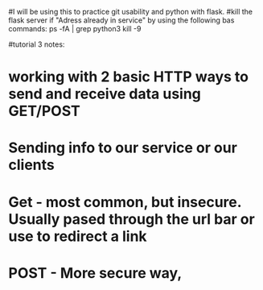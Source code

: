 #I will be using this to practice git usability and python with flask.
#kill the flask server if "Adress already in service" by using the following bas commands:
	ps -fA | grep python3
	kill -9 <number you want to kill>

#tutorial 3 notes:
#	working with 2 basic HTTP ways to send and receive data using GET/POST
#	Sending info to our service or our clients
#	Get - most common, but insecure. Usually pased through the url bar or use to redirect a link 
#	POST - More secure way,
